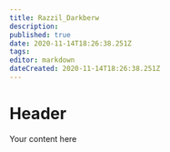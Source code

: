 ```yaml
---
title: Razzil_Darkberw
description: 
published: true
date: 2020-11-14T18:26:38.251Z
tags: 
editor: markdown
dateCreated: 2020-11-14T18:26:38.251Z
---
```


# Header
Your content here